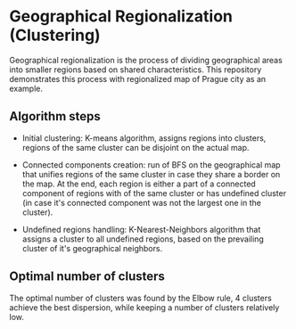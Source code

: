 # Geographical Regionalization (Clustering)

Geographical regionalization is the process of dividing geographical areas into smaller regions based on shared characteristics. This repository demonstrates this process with regionalized map of Prague city as an example.

## Algorithm steps

- Initial clustering: K-means algorithm, assigns regions into clusters, regions of the same cluster can be disjoint on the actual map.

- Connected components creation: run of BFS on the geographical map that unifies regions of the same cluster in case they share a border on the map.
  At the end, each region is either a part of a connected component of regions with of the same cluster or has undefined cluster (in case it's connected component was not the largest one in the cluster).

- Undefined regions handling: K-Nearest-Neighbors algorithm that assigns a cluster to all undefined regions, based on the prevailing cluster of it's geographical neighbors.

## Optimal number of clusters

The optimal number of clusters was found by the Elbow rule, 4 clusters achieve the best dispersion, while keeping a number of clusters relatively low.
